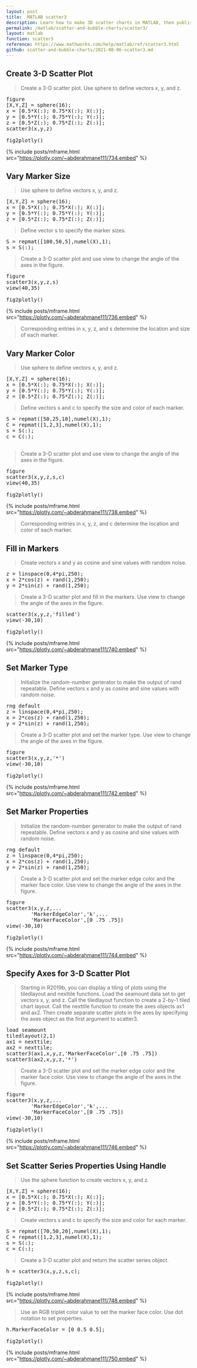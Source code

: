 ```yaml
---
layout: post
title:  MATLAB scatter3
description: Learn how to make 3D scatter charts in MATLAB, then publish them to the Web with Plotly.
permalink: /matlab/scatter-and-bubble-charts/scatter3/
layout: matlab
function: scatter3
reference: https://www.mathworks.com/help/matlab/ref/scatter3.html
github: scatter-and-bubble-charts/2021-08-06-scatter3.md
---
```


## Create 3-D Scatter Plot

> Create a 3-D scatter plot. Use sphere to define vectors x, y, and z.

<pre class="mcode">
figure
[X,Y,Z] = sphere(16);
x = [0.5*X(:); 0.75*X(:); X(:)];
y = [0.5*Y(:); 0.75*Y(:); Y(:)];
z = [0.5*Z(:); 0.75*Z(:); Z(:)];
scatter3(x,y,z)

fig2plotly()
</pre>

{% include posts/mframe.html src="https://plotly.com/~abderahmane111/734.embed" %}

## Vary Marker Size

> Use sphere to define vectors x, y, and z.
<pre class="mcode">
[X,Y,Z] = sphere(16);
x = [0.5*X(:); 0.75*X(:); X(:)];
y = [0.5*Y(:); 0.75*Y(:); Y(:)];
z = [0.5*Z(:); 0.75*Z(:); Z(:)];
</pre>

> Define vector s to specify the marker sizes.
<pre class="mcode">
S = repmat([100,50,5],numel(X),1);
s = S(:);
</pre>

> Create a 3-D scatter plot and use view to change the angle of the axes in the figure.
<pre class="mcode">
figure
scatter3(x,y,z,s)
view(40,35)

fig2plotly()
</pre>

{% include posts/mframe.html src="https://plotly.com/~abderahmane111/736.embed" %}

> Corresponding entries in x, y, z, and s determine the location and size of each marker.
> 
## Vary Marker Color

> Use sphere to define vectors x, y, and z.
<pre class="mcode">
[X,Y,Z] = sphere(16);
x = [0.5*X(:); 0.75*X(:); X(:)];
y = [0.5*Y(:); 0.75*Y(:); Y(:)];
z = [0.5*Z(:); 0.75*Z(:); Z(:)];
</pre>

> Define vectors s and c to specify the size and color of each marker.
<pre class="mcode">
S = repmat([50,25,10],numel(X),1);
C = repmat([1,2,3],numel(X),1);
s = S(:);
c = C(:);

</pre>

> Create a 3-D scatter plot and use view to change the angle of the axes in the figure.
<pre class="mcode">
figure
scatter3(x,y,z,s,c)
view(40,35)

fig2plotly()
</pre>

{% include posts/mframe.html src="https://plotly.com/~abderahmane111/738.embed" %}

> Corresponding entries in x, y, z, and c determine the location and color of each marker.
## Fill in Markers

> Create vectors x and y as cosine and sine values with random noise.
<pre class="mcode">
z = linspace(0,4*pi,250);
x = 2*cos(z) + rand(1,250);
y = 2*sin(z) + rand(1,250);
</pre>

> Create a 3-D scatter plot and fill in the markers. Use view to change the angle of the axes in the figure.
<pre class="mcode">
scatter3(x,y,z,'filled')
view(-30,10)

fig2plotly()
</pre>

{% include posts/mframe.html src="https://plotly.com/~abderahmane111/740.embed" %}


## Set Marker Type

> Initialize the random-number generator to make the output of rand repeatable. Define vectors x and y as cosine and sine values with random noise.
<pre class="mcode">
rng default
z = linspace(0,4*pi,250);
x = 2*cos(z) + rand(1,250);
y = 2*sin(z) + rand(1,250);
</pre>

> Create a 3-D scatter plot and set the marker type. Use view to change the angle of the axes in the figure.
<pre class="mcode">
figure
scatter3(x,y,z,'*')
view(-30,10)

fig2plotly()
</pre>

{% include posts/mframe.html src="https://plotly.com/~abderahmane111/742.embed" %}

## Set Marker Properties
> Initialize the random-number generator to make the output of rand repeatable. Define vectors x and y as cosine and sine values with random noise.
<pre class="mcode">
rng default
z = linspace(0,4*pi,250);
x = 2*cos(z) + rand(1,250);
y = 2*sin(z) + rand(1,250);
</pre>

> Create a 3-D scatter plot and set the marker edge color and the marker face color. Use view to change the angle of the axes in the figure.
<pre class="mcode">
figure
scatter3(x,y,z,...
        'MarkerEdgeColor','k',...
        'MarkerFaceColor',[0 .75 .75])
view(-30,10)

fig2plotly()
</pre>

{% include posts/mframe.html src="https://plotly.com/~abderahmane111/744.embed" %}

## Specify Axes for 3-D Scatter Plot
> Starting in R2019b, you can display a tiling of plots using the tiledlayout and nexttile functions.
Load the seamount data set to get vectors x, y, and z. Call the tiledlayout function to create a 2-by-1 tiled chart layout. Call the nexttile function to create the axes objects ax1 and ax2. Then create separate scatter plots in the axes by specifying the axes object as the first argument to scatter3.

<pre class="mcode">
load seamount
tiledlayout(2,1)
ax1 = nexttile;
ax2 = nexttile;
scatter3(ax1,x,y,z,'MarkerFaceColor',[0 .75 .75])
scatter3(ax2,x,y,z,'*')
</pre>

> Create a 3-D scatter plot and set the marker edge color and the marker face color. Use view to change the angle of the axes in the figure.
<pre class="mcode">
figure
scatter3(x,y,z,...
        'MarkerEdgeColor','k',...
        'MarkerFaceColor',[0 .75 .75])
view(-30,10)

fig2plotly()
</pre>

{% include posts/mframe.html src="https://plotly.com/~abderahmane111/746.embed" %}

## Set Scatter Series Properties Using Handle
> Use the sphere function to create vectors x, y, and z.
<pre class="mcode">
[X,Y,Z] = sphere(16);
x = [0.5*X(:); 0.75*X(:); X(:)];
y = [0.5*Y(:); 0.75*Y(:); Y(:)];
z = [0.5*Z(:); 0.75*Z(:); Z(:)];
</pre>

> Create vectors s and c to specify the size and color for each marker.
<pre class="mcode">
S = repmat([70,50,20],numel(X),1);
C = repmat([1,2,3],numel(X),1);
s = S(:);
c = C(:);
</pre>

> Create a 3-D scatter plot and return the scatter series object.
<pre class="mcode">
h = scatter3(x,y,z,s,c);

fig2plotly()
</pre>

{% include posts/mframe.html src="https://plotly.com/~abderahmane111/748.embed" %}

> Use an RGB triplet color value to set the marker face color. Use dot notation to set properties.
<pre class="mcode">
h.MarkerFaceColor = [0 0.5 0.5];

fig2plotly()
</pre>

{% include posts/mframe.html src="https://plotly.com/~abderahmane111/750.embed" %}
